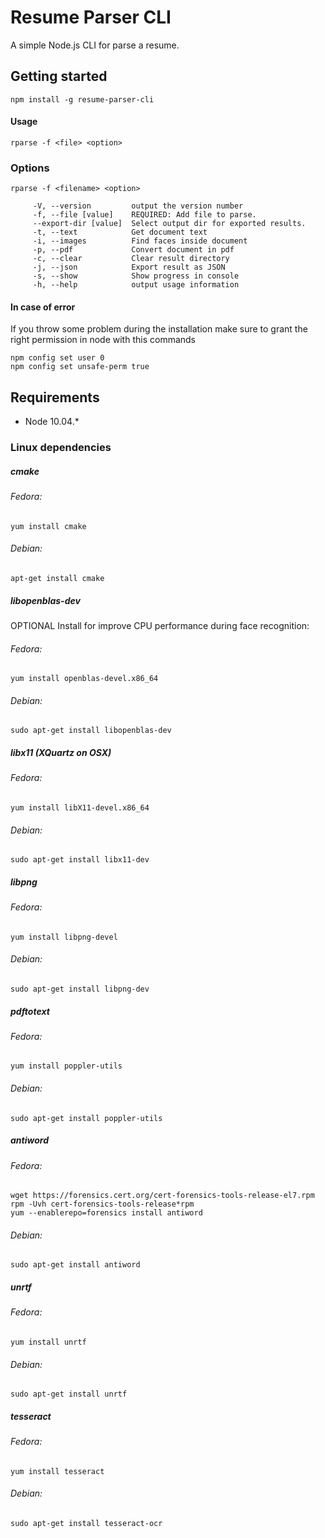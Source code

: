 # Resume Parser CLI
A simple Node.js CLI for parse a resume.

## Getting started
```
npm install -g resume-parser-cli
```

#### Usage

```
rparse -f <file> <option>
```

### Options
```
rparse -f <filename> <option>
```
```
     -V, --version         output the version number
     -f, --file [value]    REQUIRED: Add file to parse.
     --export-dir [value]  Select output dir for exported results.
     -t, --text            Get document text
     -i, --images          Find faces inside document
     -p, --pdf             Convert document in pdf
     -c, --clear           Clear result directory
     -j, --json            Export result as JSON
     -s, --show            Show progress in console
     -h, --help            output usage information
```

#### In case of error
If you throw some problem during the installation make sure to grant the right permission in node with this commands
```
npm config set user 0
npm config set unsafe-perm true
```

## Requirements
* Node 10.04.*
### Linux dependencies
##### cmake 
###### Fedora:
    yum install cmake
###### Debian:
    apt-get install cmake
##### libopenblas-dev
OPTIONAL Install for improve CPU performance during face recognition:  
###### Fedora:
    yum install openblas-devel.x86_64
###### Debian: 
    sudo apt-get install libopenblas-dev
##### libx11 (XQuartz on OSX)
###### Fedora:
    yum install libX11-devel.x86_64
###### Debian:
    sudo apt-get install libx11-dev
##### libpng 
###### Fedora:
    yum install libpng-devel
###### Debian:
    sudo apt-get install libpng-dev
##### pdftotext 
###### Fedora: 
    yum install poppler-utils
###### Debian:
    sudo apt-get install poppler-utils
##### antiword 
###### Fedora:
    wget https://forensics.cert.org/cert-forensics-tools-release-el7.rpm
    rpm -Uvh cert-forensics-tools-release*rpm
    yum --enablerepo=forensics install antiword
###### Debian: 
    sudo apt-get install antiword
##### unrtf
###### Fedora:
    yum install unrtf
###### Debian:
    sudo apt-get install unrtf
##### tesseract 
###### Fedora:
    yum install tesseract
###### Debian:
    sudo apt-get install tesseract-ocr


